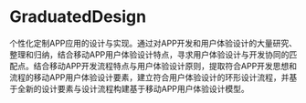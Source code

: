 # GraduatedDesign
个性化定制APP应用的设计与实现。通过对APP开发和用户体验设计的大量研究、整理和归纳，结合移动APP用户体验设计特点，寻求用户体验设计与开发协同的匹配点。结合移动APP开发流程特点与用户体验设计原则，提取符合APP开发思想和流程的移动APP用户体验设计要素，建立符合用户体验设计的环形设计流程，并基于全新的设计要素与设计流程构建基于移动APP用户体验设计模型。
